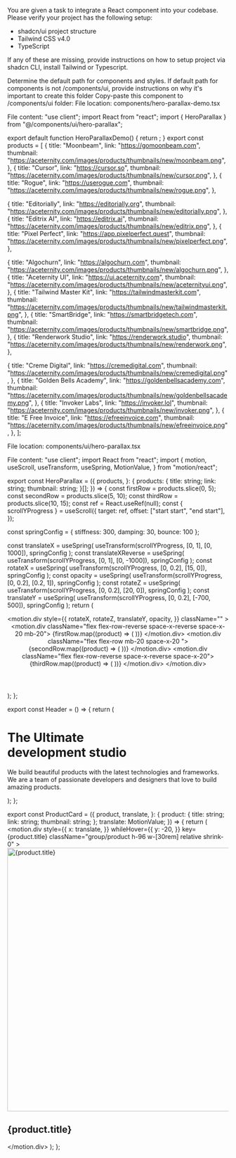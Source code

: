 
You are given a task to integrate a React component into your codebase.
Please verify your project has the following setup:
- shadcn/ui project structure
- Tailwind CSS v4.0
- TypeScript

If any of these are missing, provide instructions on how to setup project via shadcn CLI, install Tailwind or Typescript.

Determine the default path for components and styles. 
If default path for components is not /components/ui, provide instructions on why it's important to create this folder
Copy-paste this component to /components/ui folder:
File location: components/hero-parallax-demo.tsx

File content: "use client";
import React from "react";
import { HeroParallax } from "@/components/ui/hero-parallax";

export default function HeroParallaxDemo() {
  return <HeroParallax products={products} />;
}
export const products = [
  {
    title: "Moonbeam",
    link: "https://gomoonbeam.com",
    thumbnail:
      "https://aceternity.com/images/products/thumbnails/new/moonbeam.png",
  },
  {
    title: "Cursor",
    link: "https://cursor.so",
    thumbnail:
      "https://aceternity.com/images/products/thumbnails/new/cursor.png",
  },
  {
    title: "Rogue",
    link: "https://userogue.com",
    thumbnail:
      "https://aceternity.com/images/products/thumbnails/new/rogue.png",
  },

  {
    title: "Editorially",
    link: "https://editorially.org",
    thumbnail:
      "https://aceternity.com/images/products/thumbnails/new/editorially.png",
  },
  {
    title: "Editrix AI",
    link: "https://editrix.ai",
    thumbnail:
      "https://aceternity.com/images/products/thumbnails/new/editrix.png",
  },
  {
    title: "Pixel Perfect",
    link: "https://app.pixelperfect.quest",
    thumbnail:
      "https://aceternity.com/images/products/thumbnails/new/pixelperfect.png",
  },

  {
    title: "Algochurn",
    link: "https://algochurn.com",
    thumbnail:
      "https://aceternity.com/images/products/thumbnails/new/algochurn.png",
  },
  {
    title: "Aceternity UI",
    link: "https://ui.aceternity.com",
    thumbnail:
      "https://aceternity.com/images/products/thumbnails/new/aceternityui.png",
  },
  {
    title: "Tailwind Master Kit",
    link: "https://tailwindmasterkit.com",
    thumbnail:
      "https://aceternity.com/images/products/thumbnails/new/tailwindmasterkit.png",
  },
  {
    title: "SmartBridge",
    link: "https://smartbridgetech.com",
    thumbnail:
      "https://aceternity.com/images/products/thumbnails/new/smartbridge.png",
  },
  {
    title: "Renderwork Studio",
    link: "https://renderwork.studio",
    thumbnail:
      "https://aceternity.com/images/products/thumbnails/new/renderwork.png",
  },

  {
    title: "Creme Digital",
    link: "https://cremedigital.com",
    thumbnail:
      "https://aceternity.com/images/products/thumbnails/new/cremedigital.png",
  },
  {
    title: "Golden Bells Academy",
    link: "https://goldenbellsacademy.com",
    thumbnail:
      "https://aceternity.com/images/products/thumbnails/new/goldenbellsacademy.png",
  },
  {
    title: "Invoker Labs",
    link: "https://invoker.lol",
    thumbnail:
      "https://aceternity.com/images/products/thumbnails/new/invoker.png",
  },
  {
    title: "E Free Invoice",
    link: "https://efreeinvoice.com",
    thumbnail:
      "https://aceternity.com/images/products/thumbnails/new/efreeinvoice.png",
  },
];


File location: components/ui/hero-parallax.tsx

File content: "use client";
import React from "react";
import {
  motion,
  useScroll,
  useTransform,
  useSpring,
  MotionValue,
} from "motion/react";



export const HeroParallax = ({
  products,
}: {
  products: {
    title: string;
    link: string;
    thumbnail: string;
  }[];
}) => {
  const firstRow = products.slice(0, 5);
  const secondRow = products.slice(5, 10);
  const thirdRow = products.slice(10, 15);
  const ref = React.useRef(null);
  const { scrollYProgress } = useScroll({
    target: ref,
    offset: ["start start", "end start"],
  });

  const springConfig = { stiffness: 300, damping: 30, bounce: 100 };

  const translateX = useSpring(
    useTransform(scrollYProgress, [0, 1], [0, 1000]),
    springConfig
  );
  const translateXReverse = useSpring(
    useTransform(scrollYProgress, [0, 1], [0, -1000]),
    springConfig
  );
  const rotateX = useSpring(
    useTransform(scrollYProgress, [0, 0.2], [15, 0]),
    springConfig
  );
  const opacity = useSpring(
    useTransform(scrollYProgress, [0, 0.2], [0.2, 1]),
    springConfig
  );
  const rotateZ = useSpring(
    useTransform(scrollYProgress, [0, 0.2], [20, 0]),
    springConfig
  );
  const translateY = useSpring(
    useTransform(scrollYProgress, [0, 0.2], [-700, 500]),
    springConfig
  );
  return (
    <div
      ref={ref}
      className="h-[300vh] py-40 overflow-hidden  antialiased relative flex flex-col self-auto [perspective:1000px] [transform-style:preserve-3d]"
    >
      <Header />
      <motion.div
        style={{
          rotateX,
          rotateZ,
          translateY,
          opacity,
        }}
        className=""
      >
        <motion.div className="flex flex-row-reverse space-x-reverse space-x-20 mb-20">
          {firstRow.map((product) => (
            <ProductCard
              product={product}
              translate={translateX}
              key={product.title}
            />
          ))}
        </motion.div>
        <motion.div className="flex flex-row  mb-20 space-x-20 ">
          {secondRow.map((product) => (
            <ProductCard
              product={product}
              translate={translateXReverse}
              key={product.title}
            />
          ))}
        </motion.div>
        <motion.div className="flex flex-row-reverse space-x-reverse space-x-20">
          {thirdRow.map((product) => (
            <ProductCard
              product={product}
              translate={translateX}
              key={product.title}
            />
          ))}
        </motion.div>
      </motion.div>
    </div>
  );
};

export const Header = () => {
  return (
    <div className="max-w-7xl relative mx-auto py-20 md:py-40 px-4 w-full  left-0 top-0">
      <h1 className="text-2xl md:text-7xl font-bold dark:text-white">
        The Ultimate <br /> development studio
      </h1>
      <p className="max-w-2xl text-base md:text-xl mt-8 dark:text-neutral-200">
        We build beautiful products with the latest technologies and frameworks.
        We are a team of passionate developers and designers that love to build
        amazing products.
      </p>
    </div>
  );
};

export const ProductCard = ({
  product,
  translate,
}: {
  product: {
    title: string;
    link: string;
    thumbnail: string;
  };
  translate: MotionValue<number>;
}) => {
  return (
    <motion.div
      style={{
        x: translate,
      }}
      whileHover={{
        y: -20,
      }}
      key={product.title}
      className="group/product h-96 w-[30rem] relative shrink-0"
    >
      <a
        href={product.link}
        className="block group-hover/product:shadow-2xl "
      >
        <img
          src={product.thumbnail}
          height="600"
          width="600"
          className="object-cover object-left-top absolute h-full w-full inset-0"
          alt={product.title}
        />
      </a>
      <div className="absolute inset-0 h-full w-full opacity-0 group-hover/product:opacity-80 bg-black pointer-events-none"></div>
      <h2 className="absolute bottom-4 left-4 opacity-0 group-hover/product:opacity-100 text-white">
        {product.title}
      </h2>
    </motion.div>
  );
};


